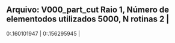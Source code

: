 Arquivo: V000_part_cut Raio 1, Número de elementodos utilizados 5000, N rotinas 2 |
-----------------------------------------------------------------------------------
0:.160101947 |
0:.156295945 |

